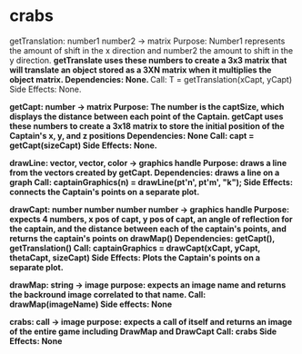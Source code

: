 # crabs


getTranslation: number1 number2 -> matrix </b>
Purpose: Number1 represents the amount of shift in the x direction and number2 the amount to shift in the y direction. <b>
         getTranslate uses these numbers to create a 3x3 matrix that will translate an object stored as a 3XN matrix <b>
         when it multiplies the object matrix. </b>
Dependencies: None. </b>
Call: T = getTranslation(xCapt, yCapt) </b>
Side Effects: None. </b>

<b>
getCapt: number -> matrix <b>
Purpose: The number is the captSize, which displays the distance between each point of the Captain. getCapt uses these <b> 
         numbers to create a 3x18 matrix to store the initial position of the Captain's x, y, and z positions <b>
Dependencies: None </b>
Call: capt = getCapt(sizeCapt)
Side Effects: None. </b>

drawLine: vector, vector, color -> graphics handle <b>
Purpose: draws a line from the vectors created by getCapt.
Dependencies: draws a line on a graph
Call: captainGraphics(n) = drawLine(pt'n', pt'm', "k");
Side Effects: connects the Captain's points on a separate plot.

</b>
drawCapt: number number number number -> graphics handle
Purpose: expects 4 numbers, x pos of capt, y pos of capt, an angle of reflection for the captain, and the distance between each of the captain's points, and returns the captain's points on drawMap()
Dependencies: getCapt(), getTranslation()
Call: captainGraphics = drawCapt(xCapt, yCapt, thetaCapt, sizeCapt)
Side Effects: Plots the Captain's points on a separate plot.

drawMap: string -> image
purpose: expects an image name and returns the backround image correlated to that name.
Call: drawMap(imageName)
Side effects: None

crabs: call -> image
purpose: expects a call of itself and returns an image of the entire game including DrawMap and DrawCapt
Call: crabs
Side Effects: None

